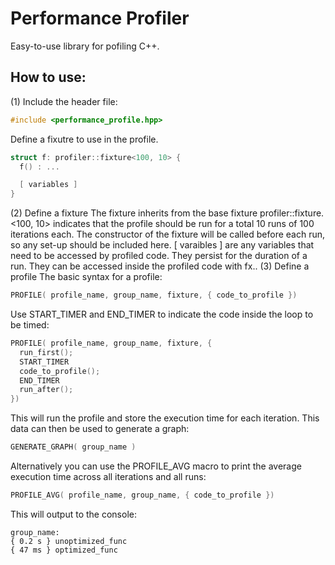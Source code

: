 # Performance Profiler

Easy-to-use library for pofiling C++.

## How to use:

(1) Include the header file:
```cpp
#include <performance_profile.hpp>
```
Define a fixutre to use in the profile.
```cpp
struct f: profiler::fixture<100, 10> {
  f() : ...

  [ variables ]
}
```
(2) Define a fixture
The fixture inherits from the base fixture profiler::fixture.
<100, 10> indicates that the profile should be run for a total 10 runs of 100 iterations each.
The constructor of the fixture will be called before each run, so any set-up should be included here.
[ varaibles ] are any variables that need to be accessed by profiled code. They persist for the duration of a run.
They can be accessed inside the profiled code with fx.<variable>.
(3) Define a profile
The basic syntax for a profile:
```cpp
PROFILE( profile_name, group_name, fixture, { code_to_profile })
```
Use START_TIMER and END_TIMER to indicate the code inside the loop to be timed:
```cpp
PROFILE( profile_name, group_name, fixture, {
  run_first();
  START_TIMER
  code_to_profile();
  END_TIMER
  run_after();
})
```
This will run the profile and store the execution time for each iteration. This data can then be used to generate
a graph:
```cpp
GENERATE_GRAPH( group_name )
```
Alternatively you can use the PROFILE_AVG macro to print the average execution time across all iterations and all runs:
```cpp
PROFILE_AVG( profile_name, group_name, { code_to_profile })
```
This will output to the console:
```
group_name:
{ 0.2 s } unoptimized_func
{ 47 ms } optimized_func
```
